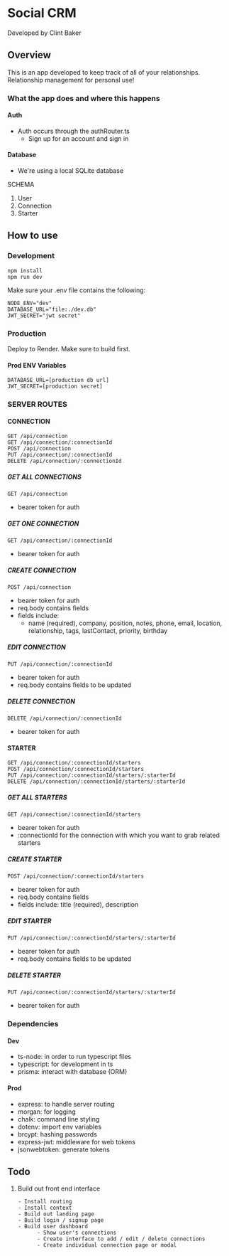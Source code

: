 # Social CRM

Developed by Clint Baker

## Overview

This is an app developed to keep track of all of your relationships. Relationship management for personal use!

### What the app does and where this happens

#### Auth

- Auth occurs through the authRouter.ts
  - Sign up for an account and sign in

#### Database

- We're using a local SQLite database

SCHEMA

1. User
2. Connection
3. Starter

## How to use

### Development

```
npm install
npm run dev
```

Make sure your .env file contains the following:

```
NODE_ENV="dev"
DATABASE_URL="file:./dev.db"
JWT_SECRET="jwt secret"
```

### Production

Deploy to Render. Make sure to build first.

#### Prod ENV Variables

```
DATABASE_URL=[production db url]
JWT_SECRET=[production secret]
```

### SERVER ROUTES

#### CONNECTION

```
GET /api/connection
GET /api/connection/:connectionId
POST /api/connection
PUT /api/connection/:connectionId
DELETE /api/connection/:connectionId
```

##### GET ALL CONNECTIONS

`GET /api/connection`

- bearer token for auth

##### GET ONE CONNECTION

`GET /api/connection/:connectionId`

- bearer token for auth

##### CREATE CONNECTION

`POST /api/connection`

- bearer token for auth
- req.body contains fields
- fields include:
  - name (required), company, position, notes, phone, email, location, relationship, tags, lastContact, priority, birthday

##### EDIT CONNECTION

`PUT /api/connection/:connectionId`

- bearer token for auth
- req.body contains fields to be updated

##### DELETE CONNECTION

`DELETE /api/connection/:connectionId`

- bearer token for auth

#### STARTER

```
GET /api/connection/:connectionId/starters
POST /api/connection/:connectionId/starters
PUT /api/connection/:connectionId/starters/:starterId
DELETE /api/connection/:connectionId/starters/:starterId
```

##### GET ALL STARTERS

`GET /api/connection/:connectionId/starters`

- bearer token for auth
- :connectionId for the connection with which you want to grab related starters

##### CREATE STARTER

`POST /api/connection/:connectionId/starters`

- bearer token for auth
- req.body contains fields
- fields include: title (required), description

##### EDIT STARTER

`PUT /api/connection/:connectionId/starters/:starterId`

- bearer token for auth
- req.body contains fields to be updated

##### DELETE STARTER

`PUT /api/connection/:connectionId/starters/:starterId`

- bearer token for auth

### Dependencies

#### Dev

- ts-node: in order to run typescript files
- typescript: for development in ts
- prisma: interact with database (ORM)

#### Prod

- express: to handle server routing
- morgan: for logging
- chalk: command line styling
- dotenv: import env variables
- brcypt: hashing passwords
- express-jwt: middleware for web tokens
- jsonwebtoken: generate tokens

## Todo

1.  Build out front end interface

        - Install routing
        - Install context
        - Build out landing page
        - Build login / signup page
        - Build user dashboard
              - Show user's connections
              - Create interface to add / edit / delete connections
              - Create individual connection page or modal
